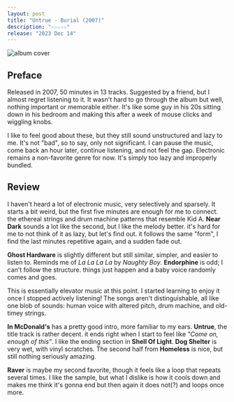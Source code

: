 ```yaml
---
layout: post
title: "Untrue - Burial (2007)"
description: "☆☆☆☆☆"
release: "2023 Dec 14"
---
```


<img id="cover" alt="album cover" src="https://upload.wikimedia.org/wikipedia/en/6/64/BurialUntrue.jpg">

## Preface
Released in 2007, 50 minutes in 13 tracks. Suggested by a friend, but I almost regret listening to it. It wasn't hard to go through the album but well, nothing important or memorable either. It's like some guy in his 20s sitting down in his bedroom and making this after a week of mouse clicks and wiggling knobs.

I like to feel good about these, but they still sound unstructured and lazy to me. It's not "bad", so to say, only not significant. I can pause the music, come back an hour later, continue listening, and not feel the gap. Electronic remains a non-favorite genre for now. It's simply too lazy and improperly bundled.

## Review
I haven't heard a lot of electronic music, very selectively and sparsely. It starts a bit weird, but the first five minutes are enough for me to connect. the ethereal strings and drum machine patterns that resemble Kid A. **Near Dark** sounds a lot like the second, but I like the melody better. it's hard for me to not think of it as lazy, but let's find out. it follows the same "form", I find the last minutes repetitive again, and a sudden fade out.

**Ghost Hardware** is slightly different but still similar, simpler, and easier to listen to. Reminds me of _La La La La_ by _Naughty Boy_. **Endorphine** is odd; I can't follow the structure. things just happen and a baby voice randomly comes and goes.

This is essentially elevator music at this point. I started learning to enjoy it once I stopped actively listening! The songs aren't distinguishable, all like one blob of sounds: human voice with altered pitch, drum machine, and old-timey strings.

**In McDonald's** has a pretty good intro, more familiar to my ears. **Untrue**, the title track is rather decent. it ends right when I start to feel like _"Come on, enough of this"_. I like the ending section in **Shell Of Light**. **Dog Shelter** is very wet, with vinyl scratches. The second half from **Homeless** is nice, but still nothing seriously amazing.

**Raver** is maybe my second favorite, though it feels like a loop that repeats several times. I like the sample, but what I dislike is how it cools down and makes me think it's gonna end but then again it does not(?) and loops once more.
